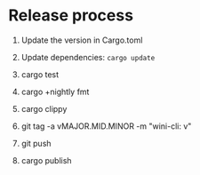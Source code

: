 # Release process

1. Update the version in Cargo.toml

2. Update dependencies: `cargo update`

3. cargo test

4. cargo +nightly fmt

5. cargo clippy

6. git tag -a vMAJOR.MID.MINOR -m "wini-cli: v"

7. git push

8. cargo publish
